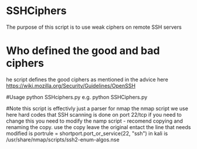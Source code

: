 # SSHCiphers
The purpose of this script is to use weak ciphers on remote SSH servers


# Who defined the good and bad ciphers
he script defines the good ciphers as mentioned in the advice here
https://wiki.mozilla.org/Security/Guidelines/OpenSSH


#Usage
python SSHciphers.py <ip address>
e.g. python SSHCiphers.py

#Note
this script is effectivly just a parser for nmap
the nmap script we use here hard codes that SSH scanning is done on port 22/tcp
if you need to change this you need to modify the namp script - recomend copying and renaming the copy. use the copy
leave the original entact
the line that needs modified is
portrule = shortport.port_or_service(22, "ssh")
in kali is /usr/share/nmap/scripts/ssh2-enum-algos.nse
